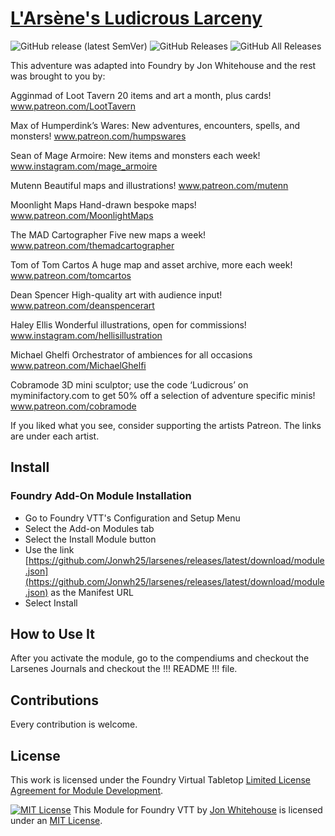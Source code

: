 # [L'Arsène's Ludicrous Larceny](https://github.com/Jonwh25/larsenes)
![GitHub release (latest SemVer)](https://img.shields.io/github/v/release/Jonwh25/larsenes?style=for-the-badge) 
![GitHub Releases](https://img.shields.io/github/downloads/Jonwh25/larsenes/latest/total?style=for-the-badge) 
![GitHub All Releases](https://img.shields.io/github/downloads/Jonwh25/larsenes/total?style=for-the-badge&label=Downloads+total) 

This adventure was adapted into Foundry by Jon Whitehouse and the rest was brought to you by:

Agginmad of Loot Tavern
	20 items and art a month, plus cards!
	www.patreon.com/LootTavern

Max of Humperdink’s Wares:
	New adventures, encounters, spells, and monsters!
	www.patreon.com/humpswares

Sean of Mage Armoire:
	New items and monsters each week!
	www.instagram.com/mage_armoire

Mutenn
	Beautiful maps and illustrations!
	www.patreon.com/mutenn

Moonlight Maps
	Hand-drawn bespoke maps!
	www.patreon.com/MoonlightMaps

The MAD Cartographer
	Five new maps a week!
	www.patreon.com/themadcartographer

Tom of Tom Cartos
	A huge map and asset archive, more each week!
	www.patreon.com/tomcartos

Dean Spencer
	High-quality art with audience input!
	www.patreon.com/deanspencerart

Haley Ellis
	Wonderful illustrations, open for commissions!
	www.instagram.com/hellisillustration

Michael Ghelfi
	Orchestrator of ambiences for all occasions
	www.patreon.com/MichaelGhelfi

Cobramode
	3D mini sculptor; use the code ‘Ludicrous’ on myminifactory.com to get 50% off a selection of adventure specific minis!
	www.patreon.com/cobramode


If you liked what you see, consider supporting the artists Patreon. The links are under each artist.


## Install
### Foundry Add-On Module Installation

- Go to Foundry VTT's Configuration and Setup Menu
- Select the Add-on Modules tab
- Select the Install Module button
- Use the link [https://github.com/Jonwh25/larsenes/releases/latest/download/module.json](https://github.com/Jonwh25/larsenes/releases/latest/download/module.json) as the Manifest URL
- Select Install

## How to Use It
After you activate the module, go to the compendiums and checkout the Larsenes Journals and checkout the !!! README !!! file. 


## Contributions
Every contribution is welcome.

## License
This work is licensed under the Foundry Virtual Tabletop [Limited License Agreement for Module Development](https://foundryvtt.com/article/license/).

<a rel="license" href="https://spdx.org/licenses/MIT.html"><img alt="MIT License" style="border-width:0" src="https://upload.wikimedia.org/wikipedia/commons/thumb/f/f8/License_icon-mit-88x31-2.svg/88px-License_icon-mit-88x31-2.svg.png" /></a> This Module for Foundry VTT by <a xmlns:cc="http://creativecommons.org/ns#" href="https://github.com/Jonwh25/" property="cc:attributionName" rel="cc:attributionURL">Jon Whitehouse</a> is licensed under an <a rel="license" href="https://spdx.org/licenses/MIT.html"> MIT License</a>.

